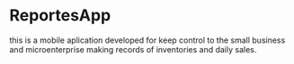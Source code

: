 # ReportesApp

this is a mobile aplication developed for keep control to the small business and microenterprise making records of inventories and daily sales. 
